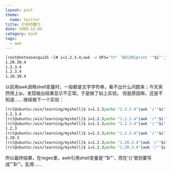 ```yaml
---
layout: post
theme:
  name: twitter
title: 引号的魔力
date: 2009-12-04
category: bash
tags:
  - awk
---
```

```bash
[root@neteasesquid1 ~]# i=1.2.3.4;awk -v OFS="tt" 'BEGIN{print '"$i"',"'"$i"'","'$i'",""'$i'""}'
1.20.30.4
1.2.3.4
1.2.3.4
1.20.30.4
```

以前用awk调用shell变量时，一般都是文字字符串，看不出什么问题来；今天突然用上ip，发现输出结果显示不正常。于是做了如上实验。
但是原因嘛，还是不知道……
继续做下一个实验：
```bash
[rcl@ubuntu:/win/learning/myshell]$ i=1.2.3;echo "1.2.3.4"|awk '/'"$i"'/{print}'
1.2.3.4
[rcl@ubuntu:/win/learning/myshell]$ i=1.2.3;echo "1.2.3.4"|awk '/"'$i'"/{print}'
[rcl@ubuntu:/win/learning/myshell]$ i=1.2.3;echo "1.2.3.4"|awk '/'"$i"'/{print "'$i'"}'
1.2.3
[rcl@ubuntu:/win/learning/myshell]$ i=1.2.3;echo "1.2.3.4"|awk '/'"$i"'/{print '"$i"'}'
1.20.3
[rcl@ubuntu:/win/learning/myshell]$ i=1.2.3;echo "1.20.3.4"|awk '/'"$i"'/{print}'
[rcl@ubuntu:/win/learning/myshell]$ i=1.2.3;echo "1.20.3.4"|awk '/"'$i'"/{print}'
```
所以最终结果，在regex里，awk引用shell变量是'"$i"'，而在'{}'里则要写成"'$i'"。乱呀……
